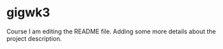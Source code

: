 # gigwk3
Course
I am editing the README file. Adding some more details about the project description.
